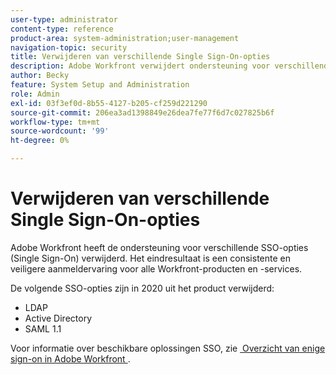 ```yaml
---
user-type: administrator
content-type: reference
product-area: system-administration;user-management
navigation-topic: security
title: Verwijderen van verschillende Single Sign-On-opties
description: Adobe Workfront verwijdert ondersteuning voor verschillende SSO-opties (Single Sign-On). Het eindresultaat is een consistente en veiligere aanmeldervaring voor alle Workfront-producten en -services.
author: Becky
feature: System Setup and Administration
role: Admin
exl-id: 03f3ef0d-8b55-4127-b205-cf259d221290
source-git-commit: 206ea3ad1398849e26dea7fe77f6d7c027825b6f
workflow-type: tm+mt
source-wordcount: '99'
ht-degree: 0%

---
```


# Verwijderen van verschillende Single Sign-On-opties

Adobe Workfront heeft de ondersteuning voor verschillende SSO-opties (Single Sign-On) verwijderd. Het eindresultaat is een consistente en veiligere aanmeldervaring voor alle Workfront-producten en -services.

De volgende SSO-opties zijn in 2020 uit het product verwijderd:

* LDAP
* Active Directory
* SAML 1.1

Voor informatie over beschikbare oplossingen SSO, zie [&#x200B; Overzicht van enige sign-on in Adobe Workfront &#x200B;](../../add-users/single-sign-on/sso-in-workfront.md).
